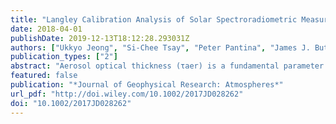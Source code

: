 ```yaml
---
title: "Langley Calibration Analysis of Solar Spectroradiometric Measurements: Spectral Aerosol Optical Thickness Retrievals"
date: 2018-04-01
publishDate: 2019-12-13T18:12:28.293031Z
authors: ["Ukkyo Jeong", "Si-Chee Tsay", "Peter Pantina", "James J. Butler", "Adrian M. Loftus", "Nader Abuhassan", "Jay R. Herman", "Alexander Dimov", "Brent N. Holben", "Robert J. Swap"]
publication_types: ["2"]
abstract: "Aerosol optical thickness (τaer) is a fundamental parameter for analyzing aerosol loading and associated radiative effects. The τaer can constrain many inversion algorithms using passive/active sensor measurements to retrieve other aerosol properties and/or the abundance of trace gases. In the next wave of spectroradiometric observations from geostationary platforms, we envision that a strategically distributed network of robust, well-calibrated ground-based spectroradiometers will comprehensively complement spaceborne measurements in spectral and temporal domains. Spectral τaer can be accurately obtained from direct-Sun measurements based on the Langley calibration method, which allows for the analysis of distinct spectral features of the calibration results. In this study, we present a spectral τaer retrieval algorithm for an in-house developed, ﬁeld deployable spectroradiometer instrument covering wavelengths from ultraviolet to near-infrared (UV-Vis-NIR). The spectral total optical thickness obtained from the Langley calibration method is partitioned into molecular and particulate components by utilizing a least squares method. The resulting high temporal-resolution τaer and Ångström Exponent can be used effectively for cloud screening. The new algorithm was applied to month-long measurements acquired from the rooftop at National Aeronautics and Space Administration Goddard Space Flight Center’s Building 33. The retrieved τaer demonstrated excellent agreement with those from well-calibrated Aerosol Robotic Network Sun photometers at all overlapping wavelengths (correlation coefﬁcients higher than 0.98). In addition, empirical stray light corrections considerably improved τaer retrievals at short wavelengths in the UV. The continuous spectrum of τaer from UV-Vis-NIR spectroradiometers is expected to provide more informative constraints for retrieval of additional aerosol properties such as refractive indices, size, and bulk vertical distribution."
featured: false
publication: "*Journal of Geophysical Research: Atmospheres*"
url_pdf: "http://doi.wiley.com/10.1002/2017JD028262"
doi: "10.1002/2017JD028262"
---
```



